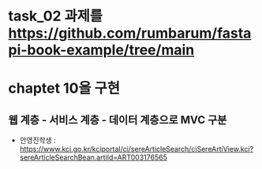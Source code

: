 # task_02 과제를 https://github.com/rumbarum/fastapi-book-example/tree/main 
# chaptet 10을 구현 
## 웹 계층 - 서비스 계층 - 데이터 계층으로 MVC 구분

- 안영진학생 : https://www.kci.go.kr/kciportal/ci/sereArticleSearch/ciSereArtiView.kci?sereArticleSearchBean.artiId=ART003176565
